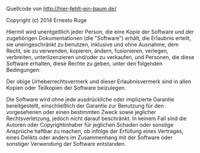 Quellcode von http://hier-fehlt-ein-baum.de/

Copyright (c) 2014 Ernesto Ruge

Hiermit wird unentgeltlich jeder Person, die eine Kopie der Software und
der zugehörigen Dokumentationen (die "Software") erhält, die Erlaubnis
erteilt, sie uneingeschränkt zu benutzen, inklusive und ohne Ausnahme, dem
Recht, sie zu verwenden, kopieren, ändern, fusionieren, verlegen,
verbreiten, unterlizenzieren und/oder zu verkaufen, und Personen, die diese
Software erhalten, diese Rechte zu geben, unter den folgenden Bedingungen:

Der obige Urheberrechtsvermerk und dieser Erlaubnisvermerk sind in allen
Kopien oder Teilkopien der Software beizulegen.

Die Software wird ohne jede ausdrückliche oder implizierte Garantie
bereitgestellt, einschließlich der Garantie zur Benutzung für den
vorgesehenen oder einen bestimmten Zweck sowie jeglicher Rechtsverletzung,
jedoch nicht darauf beschränkt. In keinem Fall sind die Autoren oder
Copyrightinhaber für jeglichen Schaden oder sonstige Ansprüche haftbar zu
machen, ob infolge der Erfüllung eines Vertrages, eines Delikts oder anders
im Zusammenhang mit der Software oder sonstiger Verwendung der Software
entstanden.
